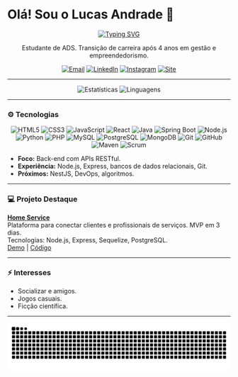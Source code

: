 # Olá! Sou o Lucas Andrade 👋

<p align="center">
  <a href="https://github.com/valentelucass">
    <img src="https://readme-typing-svg.herokuapp.com?font=JetBrains+Mono&size=30&pause=1000&color=00BFFF&center=true&vCenter=true&width=500&lines=Desenvolvedor+Fullstack" alt="Typing SVG" />
  </a>
</p>

<p align="center">
  Estudante de ADS. Transição de carreira após 4 anos em gestão e empreendedorismo.
</p>

<p align="center">
  <a href="mailto:lucasmac.dev@gmail.com"><img src="https://img.shields.io/badge/Email-0078D4?style=flat&logo=microsoft-outlook&logoColor=white" alt="Email"></a>
  <a href="https://www.linkedin.com/in/dev-lucasandrade/"><img src="https://img.shields.io/badge/LinkedIn-0A66C2?style=flat&logo=linkedin&logoColor=white" alt="LinkedIn"></a>
  <a href="https://instagram.com/valentelucass"><img src="https://img.shields.io/badge/Instagram-405DE6?style=flat&logo=instagram&logoColor=white" alt="Instagram"></a>
  <a href="https://portfolio-weld-seven-53bfjvohip.vercel.app/"><img src="https://img.shields.io/badge/Website-4682B4?style=flat&logo=google-chrome&logoColor=white" alt="Site"></a>
</p>

---

<p align="center">
  <img src="https://github-readme-stats.vercel.app/api?username=valentelucass&locale=pt-br&show_icons=true&theme=react&bg_color=0D1117&title_color=00BFFF&icon_color=00BFFF&text_color=FFF&border_color=4682B4" alt="Estatísticas"/>
  <img src="https://github-readme-stats.vercel.app/api/top-langs/?username=valentelucass&layout=compact&langs_count=6&theme=react&bg_color=0D1117&title_color=00BFFF&icon_color=00BFFF&text_color=FFF&border_color=4682B4" alt="Linguagens"/>
</p>

---

### ⚙️ Tecnologias

<p align="center">
  <!-- Front-end -->
  <img src="https://skillicons.dev/icons?i=html" alt="HTML5" width="60" height="60"/>
  <img src="https://skillicons.dev/icons?i=css" alt="CSS3" width="60" height="60"/>
  <img src="https://skillicons.dev/icons?i=javascript" alt="JavaScript" width="60" height="60"/>
  <img src="https://skillicons.dev/icons?i=react" alt="React" width="60" height="60"/>

  <!-- Back-end -->
  <img src="https://skillicons.dev/icons?i=java" alt="Java" width="60" height="60"/>
  <img src="https://skillicons.dev/icons?i=spring" alt="Spring Boot" width="60" height="60"/>
  <img src="https://skillicons.dev/icons?i=nodejs" alt="Node.js" width="60" height="60"/>
  <img src="https://skillicons.dev/icons?i=python" alt="Python" width="60" height="60"/>
  <img src="https://skillicons.dev/icons?i=php" alt="PHP" width="60" height="60"/>

  <!-- Bancos de dados -->
  <img src="https://skillicons.dev/icons?i=mysql" alt="MySQL" width="60" height="60"/>
  <img src="https://skillicons.dev/icons?i=postgres" alt="PostgreSQL" width="60" height="60"/>
  <img src="https://skillicons.dev/icons?i=mongodb" alt="MongoDB" width="60" height="60"/>

  <!-- Ferramentas -->
  <img src="https://skillicons.dev/icons?i=git" alt="Git" width="60" height="60"/>
  <img src="https://skillicons.dev/icons?i=github" alt="GitHub" width="60" height="60"/>
  <img src="https://skillicons.dev/icons?i=maven" alt="Maven" width="60" height="60"/>

  <!-- Metodologias -->
  <img src="https://skillicons.dev/icons?i=scrum" alt="Scrum" width="60" height="60"/>
</p>

- **Foco:** Back-end com APIs RESTful.
- **Experiência:** Node.js, Express, bancos de dados relacionais, Git.
- **Próximos:** NestJS, DevOps, algoritmos.

---

### 💻 Projeto Destaque

**[Home Service](https://github.com/valentelucass/home-service)**  
Plataforma para conectar clientes e profissionais de serviços. MVP em 3 dias.  
Tecnologias: Node.js, Express, Sequelize, PostgreSQL.  
[Demo](https://homeservice-production.up.railway.app/) | [Código](https://github.com/valentelucass/home-service)

---

### ⚡ Interesses
- Socializar e amigos.
- Jogos casuais.
- Ficção científica.

---

<p align="center">
  <img src="https://raw.githubusercontent.com/valentelucass/valentelucass/output/github-contribution-grid-snake.svg" alt="snake">
</p>

